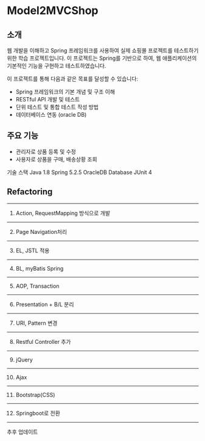 # Model2MVCShop

## 소개
웹 개발을 이해하고 Spring 프레임워크를 사용하여 실제 쇼핑몰 프로젝트를 테스트하기 위한 학습 프로젝트입니다. 이 프로젝트는 Spring를 기반으로 하여, 웹 애플리케이션의 기본적인 기능을 구현하고 테스트하였습니다.

이 프로젝트를 통해 다음과 같은 목표를 달성할 수 있습니다:

* Spring 프레임워크의 기본 개념 및 구조 이해
* RESTful API 개발 및 테스트
* 단위 테스트 및 통합 테스트 작성 방법
* 데이터베이스 연동 (oracle DB)
  
## 주요 기능
* 관리자로 상품 등록 및 수정
* 사용자로 상품을 구매, 배송상황 조회

기술 스택
Java 1.8
Spring 5.2.5
OracleDB Database
JUnit 4

## Refactoring
-------------------------------------------------
1. Action, RequestMapping 방식으로 개발


------------------------------------------------
2. Page Navigation처리


------------------------------------------------
3. EL, JSTL 적용


-----------------------------------------------
4. BL, myBatis Spring


-----------------------------------------------
5. AOP, Transaction


-----------------------------------------------
6. Presentation + B/L 분리


-----------------------------------------------
7. URI, Pattern 변경


-----------------------------------------------
8. Restful Controller 추가


-----------------------------------------------
9. jQuery


-----------------------------------------------
10. Ajax


-----------------------------------------------
11. Bootstrap(CSS)


-----------------------------------------------
12. Springboot로 전환


-----------------------------------------------

추후 업데이트
